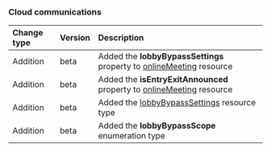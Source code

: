 ### Cloud communications

| **Change type** | **Version** | **Description** |
|:---|:---|:---|
|Addition|beta|Added the **lobbyBypassSettings** property to [onlineMeeting](https://docs.microsoft.com/en-us/graph/api/resources/onlineMeeting?view=graph-rest-beta) resource|
|Addition|beta|Added the **isEntryExitAnnounced** property to [onlineMeeting](https://docs.microsoft.com/en-us/graph/api/resources/onlineMeeting?view=graph-rest-beta) resource|
|Addition|beta|Added the [lobbyBypassSettings](https://docs.microsoft.com/en-us/graph/api/resources/lobbyBypassSettings?view=graph-rest-beta) resource type|
|Addition|beta|Added the **lobbyBypassScope** enumeration type|
